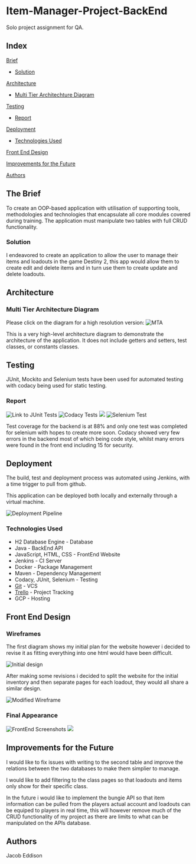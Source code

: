 # Item-Manager-Project-BackEnd

Solo project assignment for QA.

## Index
[Brief](#brief)
   * [Solution](#solution)
   
[Architecture](#architecture)
   * [Multi Tier Architechture Diagram](#mla)
	
[Testing](#testing)
   * [Report](#report)

     
[Deployment](#depl)
   * [Technologies Used](#tech)
     
[Front End Design](#FE)

[Improvements for the Future](#improve)

[Authors](#auth)

<a name="brief"></a>
## The Brief

To create an OOP-based application with utilisation of supporting tools, methodologies and technologies that encapsulate all core modules covered during training. The application must manipulate two tables with full CRUD functionality.

<a name="solution"></a>
### Solution

I endeavored to create an application to allow the user to manage their items and loadouts in the game Destiny 2, this app would allow them to create edit and delete items and in turn use them to create update and delete loadouts.

<a name="architecture"></a>
## Architecture

<a name="mla"></a>
### Multi Tier Architecture Diagram
Please click on the diagram for a high resolution version:
![MTA](/documents/UML_Diagram.png)

This is a very high-level architecture diagram to demonstrate the architecture of the application. It does not include getters and setters, test classes, or constants classes. 


<a name="testing"></a>
## Testing

JUnit, Mockito and Selenium tests have been used for automated testing with codacy being used for static testing.

<a name="report"></a>
### Report

![Link to JUnit Tests](/documents/JUnitTests.png)
![Codacy Tests](/documents/Codacy1.png)
![](/documents/Codacy2.png)
![Selenium Test](/documents/Selenium.png)

Test coverage for the backend is at 88% and only one test was completed for selenium with hopes to create more soon.
Codacy showed very few errors in the backend most of which being code style, whilst many errors were found in the front end including 15 for security.

<a name="depl"></a>
## Deployment

The build, test and deployment process was automated using Jenkins, with a time trigger to pull from github.

This application can be deployed both locally and externally through a virtual machine.

![Deployment Pipeline](/documents/Pipeline.png)
<a name="tech"></a>
### Technologies Used

* H2 Database Engine - Database
* Java - BackEnd API
* JavaScript, HTML, CSS - FrontEnd Website
* Jenkins - CI Server
* Docker - Package Management
* Maven - Dependency Management
* Codacy, JUnit, Selenium - Testing
* [Git](https://github.com/JacobEddison/Project-FrontEnd) - VCS
* [Trello](https://trello.com/b/8LMTInIm/solo-project) - Project Tracking
* GCP - Hosting

<a name="FE"></a>
## Front End Design
### Wireframes
The first diagram shows my initial plan for the website however i decided to revise it as fitting everything into one html would have been difficult.


![Initial design](/documents/Initial_Wireframe.jpeg)

After making some revisions i decided to split the website for the initial inventory and then separate pages for each loadout, they would all share a similar design.

![Modified Wireframe](/documents/Wireframe_Update.jpeg)

### Final Appearance

![FrontEnd Screenshots](/documents/FrontEnd1.png)
![](/documents/FrontEnd2.png)

<a name="improve"></a>
## Improvements for the Future

I would like to fix issues with writing to the second table and improve the relations between the two databases to make them simplier to manage.

I would like to add filtering to the class pages so that loadouts and items only show for their specific class.

In the future i would like to implement the bungie API so that item information can be pulled from the players actual account and loadouts can be equiped to players in real time, this will however remove much of the CRUD functionality of my project as there are limits to what can be manipulated on the APIs database.

<a name="auth"></a>
## Authors

Jacob Eddison


